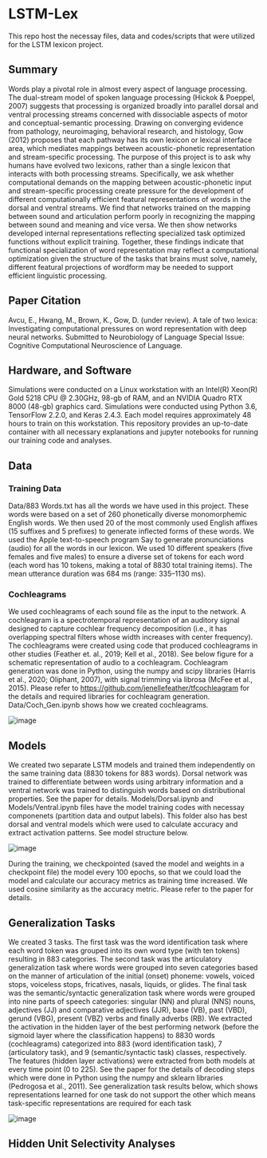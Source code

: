 # LSTM-Lex
This repo host the necessay files, data and codes/scripts that were utilized for the LSTM lexicon project.

## Summary
Words play a pivotal role in almost every aspect of language processing. The dual-stream model of spoken language processing (Hickok & Poeppel, 2007) suggests that processing is organized broadly into parallel dorsal and ventral processing streams concerned with dissociable aspects of motor and conceptual-semantic processing. Drawing on converging evidence from pathology, neuroimaging, behavioral research, and histology, Gow (2012) proposes that each pathway has its own lexicon or lexical interface area, which mediates mappings between acoustic-phonetic representation and stream-specific processing. The purpose of this project is to ask why humans have evolved two lexicons, rather than a single lexicon that interacts with both processing streams. Specifically, we ask whether computational demands on the mapping between acoustic-phonetic input and stream-specific processing create pressure for the development of different computationally efficient featural representations of words in the dorsal and ventral streams. We find that networks trained on the mapping between sound and articulation perform poorly in recognizing the mapping between sound and meaning and vice versa. We then show networks developed internal representations reflecting specialized task optimized functions without explicit training. Together, these findings indicate that functional specialization of word representation may reflect a computational optimization given the structure of the tasks that brains must solve, namely, different featural projections of wordform may be needed to support efficient linguistic processing.


## Paper Citation
Avcu, E., Hwang, M., Brown, K., Gow, D. (under review). A tale of two lexica: Investigating computational pressures on word representation with deep neural networks. Submitted to Neurobiology of Language Special Issue: Cognitive Computational Neuroscience of Language.

## Hardware, and Software
Simulations were conducted on a Linux workstation with an Intel(R) Xeon(R) Gold 5218 CPU @ 2.30GHz, 98-gb of RAM, and an NVIDIA Quadro RTX 8000 (48-gb) graphics card. Simulations were conducted using Python 3.6, TensorFlow 2.2.0, and Keras 2.4.3. Each model requires approximately 48 hours to train on this workstation. This repository provides an up-to-date container with all necessary explanations and jupyter notebooks for running our training code and analyses.


## Data
### Training Data
Data/883 Words.txt has all the words we have used in this project. These words were based on a set of 260 phonetically diverse monomorphemic English words. We then used 20 of the most commonly used English affixes (15 suffixes and 5 prefixes) to generate inflected forms of these words. We used the Apple text-to-speech program Say to generate pronunciations (audio) for all the words in our lexicon. We used 10 different speakers (five females and five males) to ensure a diverse set of tokens for each word (each word has 10 tokens, making a total of 8830 total training items). The mean utterance duration was 684 ms (range: 335–1130 ms).

### Cochleagrams
We used cochleagrams of each sound file as the input to the network. A cochleagram is a spectrotemporal representation of an auditory signal designed to capture cochlear frequency decomposition (i.e., it has overlapping spectral filters whose width increases with center frequency). The cochleagrams were created using code that produced cochleagrams in other studies (Feather et. al., 2019; Kell et al., 2018). See below figure for a schematic representation of audio to a cochleagram. Cochleagram generation was done in Python, using the numpy and scipy libraries (Harris et al., 2020; Oliphant, 2007), with signal trimming via librosa (McFee et al., 2015). Please refer to https://github.com/jenellefeather/tfcochleagram for the details and required libraries for cochleagram generation. Data/Coch_Gen.ipynb shows how we created cochleagrams.

![image](https://user-images.githubusercontent.com/32641692/164516870-9198cd2c-5a5b-47e8-a102-030ecf4c1da8.png)

## Models
We created two separate LSTM models and trained them independently on the same training data (8830 tokens for 883 words). Dorsal network was trained to differentiate between words using arbitrary information and a ventral network was trained to distinguish words based on distributional properties. See the paper for details. Models/Dorsal.ipynb and Models/Ventral.ipynb files have the model training codes with necessay componenets (partition data and output labels). This folder also has best dorsal and ventral models which were used to calculate accuracy and extract activation patterns. See model structure below.

![image](https://user-images.githubusercontent.com/32641692/164526923-b5879933-edd6-4482-89cc-3bdfc01f92c5.png)

During the training, we checkpointed (saved the model and weights in a checkpoint file) the model every 100 epochs, so that we could load the model and calculate our accuracy metrics as training time increased. We used cosine similarity as the accuracy metric. Please refer to the paper for details.

## Generalization Tasks
We created 3 tasks. The first task was the word identification task where each word token was grouped into its own word type (with ten tokens) resulting in 883 categories. The second task was the articulatory generalization task where words were grouped into seven categories based on the manner of articulation of the initial (onset) phoneme: vowels, voiced stops, voiceless stops, fricatives, nasals, liquids, or glides. The final task was the semantic/syntactic generalization task where words were grouped into nine parts of speech categories: singular (NN) and plural (NNS) nouns, adjectives (JJ) and comparative adjectives (JJR), base (VB), past (VBD), gerund (VBG), present (VBZ) verbs and finally adverbs (RB). We extracted the activation in the hidden layer of the best performing network (before the sigmoid layer where the classification happens) to 8830 words (cochleagrams) categorized into 883 (word identification task), 7 (articulatory task), and 9 (semantic/syntactic task) classes, respectively. The features (hidden layer activations) were extracted from both models at every time point (0 to 225). See the paper for the details of decoding steps which were done in Python using the numpy and sklearn libraries (Pedrogosa et al., 2011). See generalization task results below, which shows representations learned for one task do not support the other which means task-specific representations are required for each task

![image](https://user-images.githubusercontent.com/32641692/164541042-173bdc70-88da-4ed8-a492-c0a6f13d2ae7.png)

## Hidden Unit Selectivity Analyses


